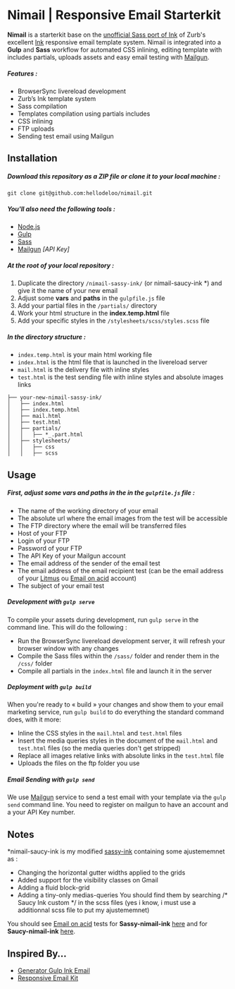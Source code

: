 Nimail | Responsive Email Starterkit
====================

**Nimail** is a starterkit base on the [unofficial Sass port of Ink](https://github.com/faustgertz/sassy-ink) of Zurb's excellent [Ink](http://zurb.com/ink/) responsive email template system. Nimail is integrated into a **Gulp** and **Sass** workflow for automated CSS inlining, editing template with includes partials, uploads assets and easy email testing with [Mailgun](http://www.mailgun.com/).


##### Features :
- BrowserSync livereload development
- Zurb’s Ink template system
- Sass compilation
- Templates compilation using partials includes
- CSS inlining
- FTP uploads
- Sending test email using Mailgun


## Installation

##### Download this repository as a ZIP file or clone it to your local machine :

	git clone git@github.com:hellodeloo/nimail.git


##### You'll also need the following tools :

- [Node.js](http://nodejs.org/)
- [Gulp](http://gulpjs.com/)
- [Sass](http://sass-lang.com/)
- [Mailgun](http://www.mailgun.com/) *[API Key]*


##### At the root of your local repository :

1. Duplicate the directory `/nimail-sassy-ink/`  (or nimail-saucy-ink *) and give it the name of your new email
2. Adjust some **vars** and **paths** in the `gulpfile.js` file
3. Add your partial files in the `/partials/` directory
4. Work your html structure in the **index.temp.html** file
5. Add your specific styles in the `/stylesheets/scss/styles.scss` file

##### In the directory structure :
- `index.temp.html` is your main html working file
- `index.html` is the html file that is launched in the livereload server
- `mail.html` is the delivery file with inline styles
- `test.html` is the test sending file with inline styles and absolute images links

```
├── your-new-nimail-sassy-ink/
│   ├── index.html
│   ├── index.temp.html
│   ├── mail.html
│   ├── test.html
│   ├── partials/
│   │   ├── *_.part.html
│   ├── stylesheets/
│   │   ├── css
│   │   ├── scss
```



## Usage

##### First, adjust some vars and paths in the in the `gulpfile.js` file :
- The name of the working directory of your email
- The absolute url where the email images from the test will be accessible
- The FTP directory where the email will be transferred files
- Host of your FTP
- Login of your FTP
- Password of your FTP
- The API Key of your Mailgun account
- The email address of the sender of the email test
- The email address of the email recipient test (can be the email address of your [Litmus](http://www.litmus.com/) ou [Email on acid](http://www.emailonacid.com/) account)
- The subject of your email test


##### Development with `gulp serve`

To compile your assets during development, run `gulp serve` in the command line.  This will do the following :

- Run the BrowserSync livereload development server, it will refresh your browser window with any changes
- Compile the Sass files within the `/sass/` folder and render them in the `/css/` folder
- Compile all partials in the `index.html` file and launch it in the server


##### Deployment with `gulp build`

When you're ready to « build » your changes and show them to your email marketing service, run `gulp build` to do everything the standard command does, with it more:

- Inline the CSS styles in the `mail.html` and `test.html` files
- Insert the media queries styles in the document <head> of the `mail.html` and `test.html` files (so the media queries don't get stripped)
- Replace all images relative links with absolute links in the `test.html` file
- Uploads the files on the ftp folder you use


##### Email Sending with `gulp send`

We use [Mailgun](http://www.mailgun.com/) service to send a test email with your template via the  `gulp send` command line.
You need to register on mailgun to have an account and a your API Key number.


## Notes
*nimail-saucy-ink is my modified [sassy-ink](https://github.com/faustgertz/sassy-ink) containing some ajustememnet as :
- Changing the horizontal gutter widths applied to the grids
- Added support for the visibility classes on Gmail
- Adding a fluid block-grid
- Adding a tiny-only medias-queries
You should find them by searching  /* Saucy Ink custom */ in the scss files (yes i know, i must use a additionnal scss file to put my ajustememnet)

You should see [Email on acid](http://www.emailonacid.com/) tests for **Sassy-nimail-ink** [here](https://www.emailonacid.com/app/acidtest/display/summary/Ia7wGO09xB8rsk1u6J8KsxqpQw0Of2s6bf9i2SagmBy1i/shared) and for **Saucy-nimail-ink** [here](https://www.emailonacid.com/app/acidtest/display/summary/vntH4QaOytAOSSMrQGQY3DCxuZkdIjOEfzUdzjRPqN4dS/shared).


## Inspired By…
- [Generator Gulp Ink Email](https://github.com/lightingbeetle/generator-gulp-ink-email)
- [Responsive Email Kit](https://github.com/itsahappymedium/responsive-email-kit)